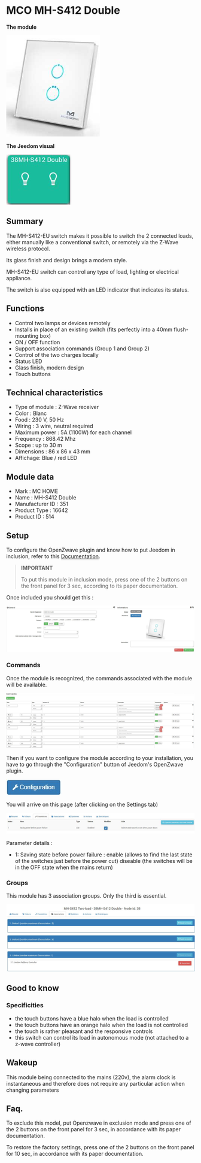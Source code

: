 # MCO MH-S412 Double

**The module**

![module](images/mco.mhs412/module.jpg)

**The Jeedom visual**

![vuedefaut1](images/mco.mhs412/vuedefaut1.jpg)

## Summary

The MH-S412-EU switch makes it possible to switch the 2 connected loads, either manually like a conventional switch, or remotely via the Z-Wave wireless protocol.

Its glass finish and design brings a modern style.

MH-S412-EU switch can control any type of load, lighting or electrical appliance.

The switch is also equipped with an LED indicator that indicates its status.

## Functions

-   Control two lamps or devices remotely
-   Installs in place of an existing switch (fits perfectly into a 40mm flush-mounting box)
-   ON / OFF function
-   Support association commands (Group 1 and Group 2)
-   Control of the two charges locally
-   Status LED
-   Glass finish, modern design
-   Touch buttons

## Technical characteristics

-   Type of module : Z-Wave receiver
-   Color : Blanc
-   Food : 230 V, 50 Hz
-   Wiring : 3 wire, neutral required
-   Maximum power : 5A (1100W) for each channel
-   Frequency : 868.42 Mhz
-   Scope : up to 30 m
-   Dimensions : 86 x 86 x 43 mm
-   Affichage: Blue / red LED

## Module data

-   Mark : MC HOME
-   Name : MH-S412 Double
-   Manufacturer ID : 351
-   Product Type : 16642
-   Product ID : 514

## Setup

To configure the OpenZwave plugin and know how to put Jeedom in inclusion, refer to this [Documentation](https://doc.jeedom.com/en_US/plugins/automation%20protocol/openzwave/).

> **IMPORTANT**
>
> To put this module in inclusion mode, press one of the 2 buttons on the front panel for 3 sec, according to its paper documentation.

Once included you should get this :

![Plugin Zwave](images/mco.mhs412/information.jpg)

### Commands

Once the module is recognized, the commands associated with the module will be available.

![Commands](images/mco.mhs412/commandes.jpg)

Then if you want to configure the module according to your installation, you have to go through the "Configuration" button of Jeedom's OpenZwave plugin.

![Setup plugin Zwave](images/plugin/bouton_configuration.jpg)

You will arrive on this page (after clicking on the Settings tab)

![Config1](images/mco.mhs412/config1.jpg)

Parameter details :

-   1: Saving state before power failure : enable (allows to find the last state of the switches just before the power cut) diseable (the switches will be in the OFF state when the mains return)

### Groups

This module has 3 association groups. Only the third is essential.

![Groupe](images/mco.mhs412/groupe.jpg)

## Good to know

### Specificities

- the touch buttons have a blue halo when the load is controlled
- the touch buttons have an orange halo when the load is not controlled
- the touch is rather pleasant and the responsive controls
- this switch can control its load in autonomous mode (not attached to a z-wave controller)

## Wakeup

This module being connected to the mains (220v), the alarm clock is instantaneous and therefore does not require any particular action when changing parameters

## Faq.

To exclude this model, put Openzwave in exclusion mode and press one of the 2 buttons on the front panel for 3 sec, in accordance with its paper documentation.

To restore the factory settings, press one of the 2 buttons on the front panel for 10 sec, in accordance with its paper documentation.
